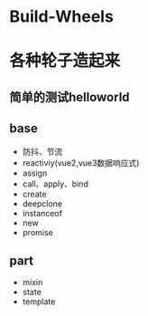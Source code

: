 # Build-Wheels
# 各种轮子造起来

## 简单的测试helloworld

## base 
  - 防抖、节流
  - reactiviy(vue2,vue3数据响应式)
  - assign
  - call、apply、bind
  - create
  - deepclone
  - instanceof
  - new 
  - promise
## part
  - mixin
  - state
  - template

